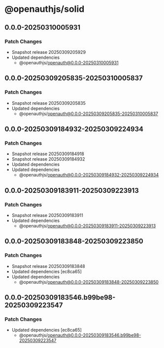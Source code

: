 # @openauthjs/solid

## 0.0.0-20250310005931

### Patch Changes

- Snapshot release 20250309205929
- Updated dependencies
  - @openauthjs/openauth@0.0.0-20250310005931

## 0.0.0-20250309205835-20250310005837

### Patch Changes

- Snapshot release 20250309205835
- Updated dependencies
  - @openauthjs/openauth@0.0.0-20250309205835-20250310005837

## 0.0.0-20250309184932-20250309224934

### Patch Changes

- Snapshot release 20250309184918
- Snapshot release 20250309184932
- Updated dependencies
- Updated dependencies
  - @openauthjs/openauth@0.0.0-20250309184932-20250309224934

## 0.0.0-20250309183911-20250309223913

### Patch Changes

- Snapshot release 20250309183911
- Updated dependencies
  - @openauthjs/openauth@0.0.0-20250309183911-20250309223913

## 0.0.0-20250309183848-20250309223850

### Patch Changes

- Snapshot release 20250309183848
- Updated dependencies [ec8ca65]
- Updated dependencies
  - @openauthjs/openauth@0.0.0-20250309183848-20250309223850

## 0.0.0-20250309183546.b99be98-20250309223547

### Patch Changes

- Updated dependencies [ec8ca65]
  - @openauthjs/openauth@0.0.0-20250309183546.b99be98-20250309223547
